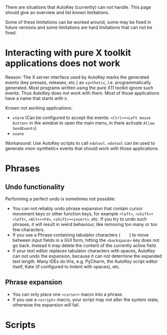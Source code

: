 There are situations that AutoKey (currently) can not handle. This page should give an overview and list known limitations.

Some of these limitations can be worked around, some may be fixed in future versions and some limitations are hard limitations that can not be fixed.

# Interacting with pure X toolkit applications does not work
Reason:
The X server interface used by AutoKey marks the generated events (key presses, releases, etc.) as `synthetic`, i.e. programmatically generated. Most programs written using the pure X11 toolkit ignore such events. Thus AutoKey does not work with them. Most of those applications have a name that starts with `X`.

Known not working applications:

- `xterm` (Can be configured to accept the events: `<Ctrl>+<Left mouse button>` in the window to open the main menu, in there activate `Allow SendEvents`)
- `xsane`

Workaround: Use AutoKey scripts to call `xdotool`. `xdotool` can be used to generate »non-synthetic« events that should work with those applications.

# Phrases
## Undo functionality
Performing a perfect undo is sometimes not possible:

- You can not reliably undo phrase expansion that contain cursor movement keys or other function keys, for example `<left>`, `<shift>+<left>`, `<Alt>+<F4>`, `<shift>+<insert>`, etc.
If you try to undo such phrases, it will result in weird behaviour, like removing too many or too few characters.
- If you use a Phrase containing tabulator characters (`	`) to move between input fields in a GUI form, hitting the `<backspace>` key does not go back. Instead it may delete the content of the currently active field.
- If your text editor replaces tabulator characters with spaces, AutoKey can not undo the expansion, because it can not determine the expanded text length. Many IDEs do this, e.g. PyCharm, the AutoKey script editor itself, Kate (if configured to indent with spaces), etc.

## Phrase expansion

- You can only place one `<cursor>` macro into a phrase.
- If you use a `<script>` macro, your script may not alter the system state, otherwise the expansion _will_ fail.

# Scripts